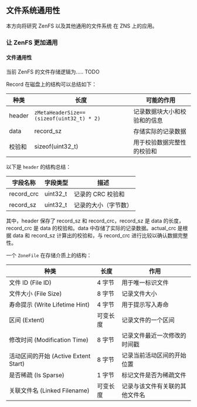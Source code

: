 ## 文件系统通用性

本方向将研究 ZenFS 以及其他通用的文件系统 在 ZNS 上的应用。

### 让 ZenFS 更加通用

#### 文件通用性

当前 ZenFS 的文件存储逻辑为..... TODO

Record 在磁盘上的结构可以总结如下：

| 种类   | 长度                                      | 可能的作用                   |
| ------ | ----------------------------------------- | ---------------------------- |
| header | `zMetaHeaderSize==(sizeof(uint32_t) * 2)` | 记录数据块大小和校验和的信息 |
| data   | record_sz                                 | 存储实际的记录数据           |
| 校验和 | sizeof(uint32_t)                          | 用于校验数据完整性的校验和   |

以下是 `header` 的结构总结：

| 字段名称   | 字段类型 | 描述                 |
| ---------- | -------- | -------------------- |
| record_crc | uint32_t | 记录的 CRC 校验和    |
| record_sz  | uint32_t | 记录的大小（字节数） |

其中，header 保存了 record_sz 和 record_crc，record_sz 是 data 的长度，record_crc 是 data 的校验和。data 中存储了实际的记录数据。actual_crc 是根据 data 和 record_sz 计算出的校验和，与 record_crc 进行比较以确认数据完整性。

一个 `ZoneFile` 在存储介质上的结构：

| 种类                                 | 长度     | 作用                           |
| ------------------------------------ | -------- | ------------------------------ |
| 文件 ID (File ID)                    | 4 字节   | 用于唯一标识文件               |
| 文件大小 (File Size)                 | 8 字节   | 记录文件大小                   |
| 寿命提示 (Write Lifetime Hint)       | 4 字节   | 用于提示写入寿命               |
| 区间 (Extent)                        | 可变长度 | 记录文件的一个区间             |
| 修改时间 (Modification Time)         | 8 字节   | 记录文件最近一次修改的时间戳   |
| 活动区间的开始 (Active Extent Start) | 8 字节   | 记录当前活动区间的开始位置     |
| 是否稀疏 (Is Sparse)                 | 1 字节   | 标记文件是否为稀疏文件         |
| 关联文件名 (Linked Filename)         | 可变长度 | 记录与该文件有关联的其他文件名 |

